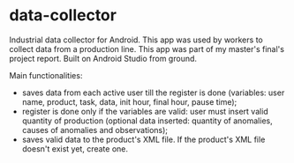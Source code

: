 # data-collector
Industrial data collector for Android. This app was used by workers to collect data from a production line.
This app was part of my master's final's project report.
Built on Android Studio from ground.


Main functionalities:
- saves data from each active user till the register is done (variables: user name, product, task, data, init hour, final hour, pause time);
- register is done only if the variables are valid: user must insert valid quantity of production (optional data inserted: quantity of anomalies, causes of anomalies and observations);
- saves valid data to the product's XML file. If the product's XML file doesn't exist yet, create one.
